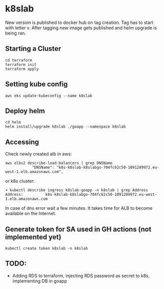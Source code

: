 # k8slab

New version is published to docker hub on tag creation. Tag has to start with letter v. After tagging new image gets published and helm upgrade is being ran.


## Starting a Cluster

```
cd terraform
terraform init
terraform apply
```

## Setting kube config

```
aws eks update-kubeconfig --name k8slab
```

## Deploy helm

```
cd helm
helm install/upgrade k8slab ./goapp --namespace k8slab
```

## Accessing

Check newly created alb in aws:

```
aws elbv2 describe-load-balancers | grep DNSName                       
            "DNSName": "k8s-k8slab-k8slabgo-704fc62c50-1091289972.eu-west-1.elb.amazonaws.com",
```

or k8s cluster:

```
➜ kubectl describe ingress k8slab-goapp -n k8slab | grep Address
Address:          k8s-k8slab-k8slabgo-704fc62c50-1091289972.eu-west-1.elb.amazonaws.com
```

In case of dns error wait a few minutes. It takes time for ALB to become available on the Internet.


## Generate token for SA used in GH actions (not implemented yet)


```
kubectl create token k8slab -n k8slab
```

## TODO:

- Adding RDS to terraform, injecting RDS password as secret to k8s, implementing DB in goapp